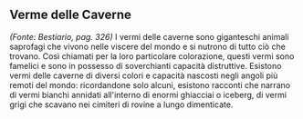 ## **Verme delle Caverne**

*(Fonte: Bestiario, pag. 326)* I vermi delle caverne sono giganteschi animali saprofagi che vivono nelle viscere del mondo e si nutrono di tutto ciò che trovano. Così chiamati per la loro particolare colorazione, questi vermi sono famelici e sono in possesso di soverchianti capacità distruttive. Esistono vermi delle caverne di diversi colori e capacità nascosti negli angoli più remoti del mondo: ricordandone solo alcuni, esistono racconti che narrano di vermi bianchi annidati all'interno di enormi ghiacciai o iceberg, di vermi grigi che scavano nei cimiteri di rovine a lungo dimenticate.
